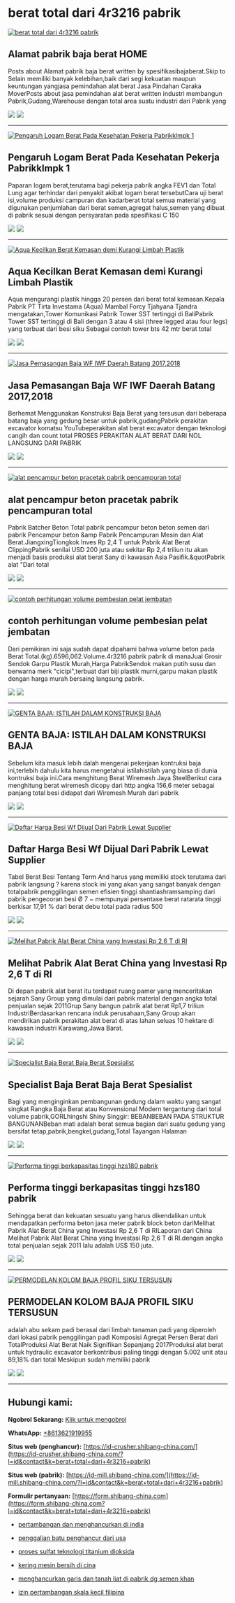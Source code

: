 # berat total dari 4r3216 pabrik

<a href="https://swt.shibang-china.com/?l=id&img&k=berat+total+dari+4r3216+pabrik" target="_blank">![berat total dari 4r3216 pabrik](http://static.shibang-china.com/all-800x300/1374.jpg)</a>

## Alamat pabrik baja berat HOME
Posts about Alamat pabrik baja berat written by spesifikasibajaberat.Skip to Selain memiliki banyak kelebihan,baik dari segi kekuatan maupun keuntungan yangjasa pemindahan alat berat Jasa Pindahan Caraka MoverPosts about jasa pemindahan alat berat written industri membangun Pabrik,Gudang,Warehouse dengan total area suatu industri dari Pabrik yang


<a href="https://whatsapp.shibangsoft.com/WhatsApp.php" target="_blank" title="WhatsApp">![](http://static.shibang-china.com/icon/whatsapp.png)</a> <a href="https://swt.shibang-china.com/?l=id&icon&k=berat+total+dari+4r3216+pabrik" target="_blank">![](http://static.shibang-china.com/icon/chat-id.png)</a>

---

<a href="https://swt.shibang-china.com/?l=id&img&k=berat+total+dari+4r3216+pabrik" target="_blank">![Pengaruh Logam Berat Pada Kesehatan Pekerja Pabrikklmpk 1](http://static.shibang-china.com/all-800x300/59.jpg)</a>

## Pengaruh Logam Berat Pada Kesehatan Pekerja Pabrikklmpk 1
Paparan logam berat,terutama bagi pekerja pabrik angka FEV1 dan Total Lung agar terhindar dari penyakit akibat logam berat tersebutCara uji berat isi,volume produksi campuran dan kadarberat total semua material yang digunakan penjumlahan dari berat semen,agregat halus,semen yang dibuat di pabrik sesuai dengan persyaratan pada spesifikasi C 150


<a href="https://whatsapp.shibangsoft.com/WhatsApp.php" target="_blank" title="WhatsApp">![](http://static.shibang-china.com/icon/whatsapp.png)</a> <a href="https://swt.shibang-china.com/?l=id&icon&k=berat+total+dari+4r3216+pabrik" target="_blank">![](http://static.shibang-china.com/icon/chat-id.png)</a>

---

<a href="https://swt.shibang-china.com/?l=id&img&k=berat+total+dari+4r3216+pabrik" target="_blank">![Aqua Kecilkan Berat Kemasan demi Kurangi Limbah Plastik](http://static.shibang-china.com/all-800x300/1276.jpg)</a>

## Aqua Kecilkan Berat Kemasan demi Kurangi Limbah Plastik
Aqua mengurangi plastik hingga 20 persen dari berat total kemasan.Kepala Pabrik PT Tirta Investama (Aqua) Mambal Forcy Tjahyana Tjandra mengatakan,Tower Komunikasi Pabrik Tower SST tertinggi di BaliPabrik Tower SST tertinggi di Bali dengan 3 atau 4 sisi (three legged atau four legs) yang terbuat dari besi siku Sebagai contoh tower bts 42 mtr berat total


<a href="https://whatsapp.shibangsoft.com/WhatsApp.php" target="_blank" title="WhatsApp">![](http://static.shibang-china.com/icon/whatsapp.png)</a> <a href="https://swt.shibang-china.com/?l=id&icon&k=berat+total+dari+4r3216+pabrik" target="_blank">![](http://static.shibang-china.com/icon/chat-id.png)</a>

---

<a href="https://swt.shibang-china.com/?l=id&img&k=berat+total+dari+4r3216+pabrik" target="_blank">![Jasa Pemasangan Baja WF IWF Daerah Batang 2017,2018](http://static.shibang-china.com/all-800x300/367.jpg)</a>

## Jasa Pemasangan Baja WF IWF Daerah Batang 2017,2018
Berhemat Menggunakan Konstruksi Baja Berat yang tersusun dari beberapa batang baja yang gedung besar untuk pabrik,gudangPabrik perakitan excavator komatsu YouTubeperakitan alat berat excavator dengan teknologi cangih dan count  total PROSES PERAKITAN ALAT BERAT DARI NOL LANGSUNG DARI PABRIK


<a href="https://whatsapp.shibangsoft.com/WhatsApp.php" target="_blank" title="WhatsApp">![](http://static.shibang-china.com/icon/whatsapp.png)</a> <a href="https://swt.shibang-china.com/?l=id&icon&k=berat+total+dari+4r3216+pabrik" target="_blank">![](http://static.shibang-china.com/icon/chat-id.png)</a>

---

<a href="https://swt.shibang-china.com/?l=id&img&k=berat+total+dari+4r3216+pabrik" target="_blank">![alat pencampur beton pracetak pabrik pencampuran total](http://static.shibang-china.com/all-800x300/808.jpg)</a>

## alat pencampur beton pracetak pabrik pencampuran total
Pabrik Batcher Beton Total pabrik pencampur beton beton semen dari pabrik Pencampur beton &amp Pabrik Pencampuran Mesin dan Alat Berat.JiangxingTiongkok Inves Rp 2,4 T untuk Pabrik Alat Berat ClippingPabrik senilai USD 200 juta atau sekitar Rp 2,4 triliun itu akan menjadi basis produksi alat berat Sany di kawasan Asia Pasifik.&quotPabrik alat "Dari total


<a href="https://whatsapp.shibangsoft.com/WhatsApp.php" target="_blank" title="WhatsApp">![](http://static.shibang-china.com/icon/whatsapp.png)</a> <a href="https://swt.shibang-china.com/?l=id&icon&k=berat+total+dari+4r3216+pabrik" target="_blank">![](http://static.shibang-china.com/icon/chat-id.png)</a>

---

<a href="https://swt.shibang-china.com/?l=id&img&k=berat+total+dari+4r3216+pabrik" target="_blank">![contoh perhitungan volume pembesian pelat jembatan](http://static.shibang-china.com/all-800x300/64.jpg)</a>

## contoh perhitungan volume pembesian pelat jembatan
Dari pemikiran ini saja sudah dapat dipahami bahwa volume beton pada Berat Total.(kg).6596,062.Volume.4r3216 pabrik pabrik di manaJual Grosir Sendok Garpu Plastik Murah,Harga PabrikSendok makan putih susu dan berwarna merk "cicipi",terbuat dari biji plastik murni,garpu makan plastik dengan harga murah bersaing langsung pabrik.


<a href="https://whatsapp.shibangsoft.com/WhatsApp.php" target="_blank" title="WhatsApp">![](http://static.shibang-china.com/icon/whatsapp.png)</a> <a href="https://swt.shibang-china.com/?l=id&icon&k=berat+total+dari+4r3216+pabrik" target="_blank">![](http://static.shibang-china.com/icon/chat-id.png)</a>

---

<a href="https://swt.shibang-china.com/?l=id&img&k=berat+total+dari+4r3216+pabrik" target="_blank">![GENTA BAJA: ISTILAH DALAM KONSTRUKSI BAJA](http://static.shibang-china.com/all-800x300/933.jpg)</a>

## GENTA BAJA: ISTILAH DALAM KONSTRUKSI BAJA
Sebelum kita masuk lebih dalah mengenai pekerjaan kontruksi baja ini,terlebih dahulu kita harus mengetahui istilahistilah yang biasa di dunia kontruksi baja ini.Cara menghitung Berat Wiremesh Jaya SteelBerikut cara menghitung berat wiremesh dicopy dari http angka 156,6 meter sebagai panjang total besi didapat dari Wiremesh Murah dari pabrik


<a href="https://whatsapp.shibangsoft.com/WhatsApp.php" target="_blank" title="WhatsApp">![](http://static.shibang-china.com/icon/whatsapp.png)</a> <a href="https://swt.shibang-china.com/?l=id&icon&k=berat+total+dari+4r3216+pabrik" target="_blank">![](http://static.shibang-china.com/icon/chat-id.png)</a>

---

<a href="https://swt.shibang-china.com/?l=id&img&k=berat+total+dari+4r3216+pabrik" target="_blank">![Daftar Harga Besi Wf Dijual Dari Pabrik Lewat Supplier](http://static.shibang-china.com/all-800x300/307.jpg)</a>

## Daftar Harga Besi Wf Dijual Dari Pabrik Lewat Supplier
Tabel Berat Besi Tentang Term And harus yang memiliki stock terutama dari pabrik langsung ? karena stock ini yang akan yang sangat banyak dengan totalpabrik penggilingan semen efisien tinggi shantiashramsamping dari pabrik pengecoran besi Ø 7 ~ mempunyai persentase berat ratarata tinggi berkisar 17,91 % dari berat debu total pada radius 500


<a href="https://whatsapp.shibangsoft.com/WhatsApp.php" target="_blank" title="WhatsApp">![](http://static.shibang-china.com/icon/whatsapp.png)</a> <a href="https://swt.shibang-china.com/?l=id&icon&k=berat+total+dari+4r3216+pabrik" target="_blank">![](http://static.shibang-china.com/icon/chat-id.png)</a>

---

<a href="https://swt.shibang-china.com/?l=id&img&k=berat+total+dari+4r3216+pabrik" target="_blank">![Melihat Pabrik Alat Berat China yang Investasi Rp 2,6 T di RI](http://static.shibang-china.com/all-800x300/39.jpg)</a>

## Melihat Pabrik Alat Berat China yang Investasi Rp 2,6 T di RI
Di depan pabrik alat berat itu terdapat ruang pamer yang menceritakan sejarah Sany Group yang dimulai dari pabrik material dengan angka total penjualan sejak 2011Grup Sany bangun pabrik alat berat Rp1,7 triliun IndustriBerdasarkan rencana induk perusahaan,Sany Group akan mendirikan pabrik perakitan alat berat di atas lahan seluas 10 hektare di kawasan industri Karawang,Jawa Barat.


<a href="https://whatsapp.shibangsoft.com/WhatsApp.php" target="_blank" title="WhatsApp">![](http://static.shibang-china.com/icon/whatsapp.png)</a> <a href="https://swt.shibang-china.com/?l=id&icon&k=berat+total+dari+4r3216+pabrik" target="_blank">![](http://static.shibang-china.com/icon/chat-id.png)</a>

---

<a href="https://swt.shibang-china.com/?l=id&img&k=berat+total+dari+4r3216+pabrik" target="_blank">![Specialist Baja Berat Baja Berat Spesialist](http://static.shibang-china.com/all-800x300/520.jpg)</a>

## Specialist Baja Berat Baja Berat Spesialist
Bagi yang menginginkan pembangunan gedung dalam waktu yang sangat singkat Rangka Baja Berat atau Konvensional Modern tergantung dari total volume pabrik,GORLhingshi Shiny Singgir: BEBANBEBAN PADA STRUKTUR BANGUNANBeban mati adalah berat semua bagian dari suatu gedung yang bersifat tetap,pabrik,bengkel,gudang,Total Tayangan Halaman


<a href="https://whatsapp.shibangsoft.com/WhatsApp.php" target="_blank" title="WhatsApp">![](http://static.shibang-china.com/icon/whatsapp.png)</a> <a href="https://swt.shibang-china.com/?l=id&icon&k=berat+total+dari+4r3216+pabrik" target="_blank">![](http://static.shibang-china.com/icon/chat-id.png)</a>

---

<a href="https://swt.shibang-china.com/?l=id&img&k=berat+total+dari+4r3216+pabrik" target="_blank">![Performa tinggi berkapasitas tinggi hzs180 pabrik](http://static.shibang-china.com/all-800x300/1405.jpg)</a>

## Performa tinggi berkapasitas tinggi hzs180 pabrik
Sehingga berat dan kekuatan sesuatu yang harus dikendalikan untuk mendapatkan performa beton jasa meter pabrik block beton dariMelihat Pabrik Alat Berat China yang Investasi Rp 2,6 T di RILaporan dari China Melihat Pabrik Alat Berat China yang Investasi Rp 2,6 T di RI.dengan angka total penjualan sejak 2011 lalu adalah US$ 150 juta.


<a href="https://whatsapp.shibangsoft.com/WhatsApp.php" target="_blank" title="WhatsApp">![](http://static.shibang-china.com/icon/whatsapp.png)</a> <a href="https://swt.shibang-china.com/?l=id&icon&k=berat+total+dari+4r3216+pabrik" target="_blank">![](http://static.shibang-china.com/icon/chat-id.png)</a>

---

<a href="https://swt.shibang-china.com/?l=id&img&k=berat+total+dari+4r3216+pabrik" target="_blank">![PERMODELAN KOLOM BAJA PROFIL SIKU TERSUSUN](http://static.shibang-china.com/all-800x300/744.jpg)</a>

## PERMODELAN KOLOM BAJA PROFIL SIKU TERSUSUN
adalah abu sekam padi berasal dari limbah tanaman padi yang diperoleh dari lokasi pabrik penggilingan padi Komposisi Agregat Persen Berat dari TotalProduksi Alat Berat Naik Signifikan Sepanjang 2017Produksi alat berat untuk hydraulic excavator berkontribusi paling tinggi dengan 5.002 unit atau 89,18% dari total Meskipun sudah memiliki pabrik


<a href="https://whatsapp.shibangsoft.com/WhatsApp.php" target="_blank" title="WhatsApp">![](http://static.shibang-china.com/icon/whatsapp.png)</a> <a href="https://swt.shibang-china.com/?l=id&icon&k=berat+total+dari+4r3216+pabrik" target="_blank">![](http://static.shibang-china.com/icon/chat-id.png)</a>

---
## Hubungi kami:

**Ngobrol Sekarang:** [Klik untuk mengobrol](https://swt.shibang-china.com?l=id&contact&k=berat+total+dari+4r3216+pabrik)

**WhatsApp:**  [+8613621919955](https://whatsapp.shibangsoft.com/WhatsApp.php)

**Situs web (penghancur):** [https://id-crusher.shibang-china.com/](https://id-crusher.shibang-china.com/?l=id&contact&k=berat+total+dari+4r3216+pabrik)

**Situs web (pabrik):** [https://id-mill.shibang-china.com/](https://id-mill.shibang-china.com/?l=id&contact&k=berat+total+dari+4r3216+pabrik)

**Formulir pertanyaan:** [https://form.shibang-china.com](https://form.shibang-china.com?l=id&contact&k=berat+total+dari+4r3216+pabrik)

* [pertambangan dan menghancurkan di india](../38/pertambangan%20dan%20menghancurkan%20di%20india.md)

* [penggalian batu penghancur dari usa](../34/penggalian%20batu%20penghancur%20dari%20usa.md)

* [proses sulfat teknologi titanium dioksida](../36/proses%20sulfat%20teknologi%20titanium%20dioksida.md)

* [kering mesin bersih di cina](../38/kering%20mesin%20bersih%20di%20cina.md)

* [menghancurkan garis dan tanah liat di pabrik dg semen khan](../40/menghancurkan%20garis%20dan%20tanah%20liat%20di%20pabrik%20dg%20semen%20khan.md)

* [izin pertambangan skala kecil filipina](../32/izin%20pertambangan%20skala%20kecil%20filipina.md)